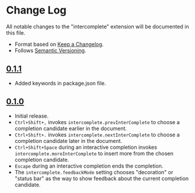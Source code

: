# Change Log

All notable changes to the "intercomplete" extension will be documented in this file.

- Format based on [Keep a Changelog](https://keepachangelog.com/).
- Follows [Semantic Versioning](https://semver.org/).

## [0.1.1](https://github.com/chrisant996/intercomplete/tree/172dd043bfb10e93c33730eab39b1e528f4eb7cf)

- Added keywords in package.json file.

## [0.1.0](https://github.com/chrisant996/intercomplete/tree/d3f4c980fbb3281f05f58b0d9a5b32bc3f85ca20)

- Initial release.
- `Ctrl+Shift+,` invokes `intercomplete.prevInterComplete` to choose a completion candidate earlier in the document.
- `Ctrl+Shift+.` invokes `intercomplete.nextInterComplete` to choose a completion candidate later in the document.
- `Ctrl+Shift+Space` during an interactive completion invokes `intercomplete.moreInterComplete` to insert more from the chosen completion candidate.
- `Escape` during an interactive completion ends the completion.
- The `intercomplete.feedbackMode` setting chooses "decoration" or "status bar" as the way to show feedback about the current completion candidate.
